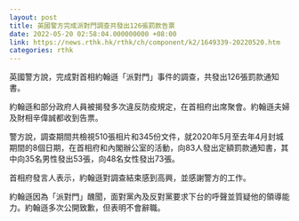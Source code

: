 ```yaml
---
layout: post
title: 英國警方完成派對門調查共發出126張罰款告票
date: 2022-05-20 02:58:04.000000000 +08:00
link: https://news.rthk.hk/rthk/ch/component/k2/1649339-20220520.htm
categories: rthk
---
```


英國警方說，完成對首相約翰遜「派對門」事件的調查，共發出126張罰款通知書。

約翰遜和部分政府人員被揭發多次違反防疫規定，在首相府出席聚會。約翰遜夫婦及財相辛偉誠都收到告票。

警方說，調查期間共檢視510張相片和345份文件，就2020年5月至去年4月封城期間的8個日期，在首相府和內閣辦公室的活動，向83人發出定額罰款通知書，其中向35名男性發出53張，向48名女性發出73張。

首相府發言人表示，約翰遜對調查結束感到高興，並感謝警方的工作。

約翰遜因為「派對門」醜聞，面對黨內及反對黨要求下台的呼聲並質疑他的領導能力。約翰遜多次公開致歉，但表明不會辭職。
